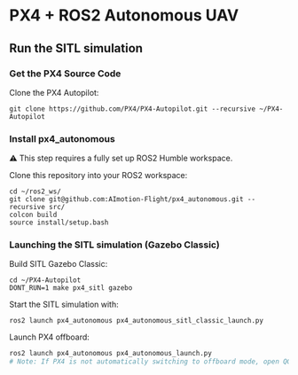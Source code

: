 # PX4 + ROS2 Autonomous UAV
## Run the SITL simulation
### Get the PX4 Source Code
Clone the PX4 Autopilot:
```
git clone https://github.com/PX4/PX4-Autopilot.git --recursive ~/PX4-Autopilot
```
### Install px4_autonomous
:warning: This step requires a fully set up ROS2 Humble workspace.

Clone this repository into your ROS2 workspace:
```
cd ~/ros2_ws/
git clone git@github.com:AImotion-Flight/px4_autonomous.git --recursive src/
colcon build
source install/setup.bash
```
### Launching the SITL simulation (Gazebo Classic)
Build SITL Gazebo Classic:
```
cd ~/PX4-Autopilot
DONT_RUN=1 make px4_sitl gazebo
```
Start the SITL simulation with:
```
ros2 launch px4_autonomous px4_autonomous_sitl_classic_launch.py
```
Launch PX4 offboard:
```bash
ros2 launch px4_autonomous px4_autonomous_launch.py
# Note: If PX4 is not automatically switching to offboard mode, open QGC and select the mode manually
```
